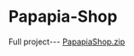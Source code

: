 # Papapia-Shop

Full project---
[PapapiaShop.zip](https://github.com/jarinkhan/Papapia-Shop/files/11361721/PapapiaShop.zip)
